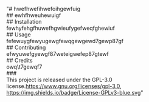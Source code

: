 "# hwefhwefihwefoihgewfuig <br>## ewhfhweuhewuigf<br> ## Installation <br>fewhyfehgfhuwefhgwieufygefweqfghewiuf<br> ## Usage <br>fefewuygfewyugewgfewqgewgewd7gewp87gf<br> ## Contributing <br>efwyuwefgyewgf87weteigwefep87gtewf<br> ## Credits <br>owq\t7gewqf7<br>### <br>This project is released under the GPL-3.0 license.https://www.gnu.org/licenses/gpl-3.0, https://img.shields.io/badge/License-GPLv3-blue.svg"
